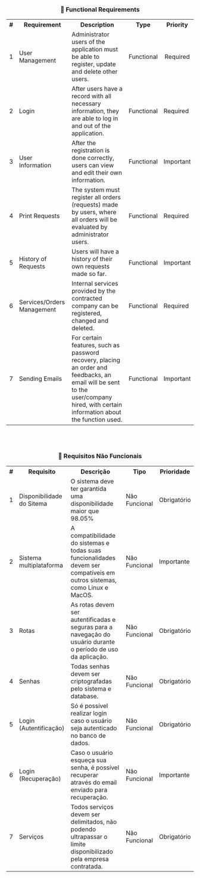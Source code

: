 <h3 align="center">📌 Functional Requirements</h3>

<table>
  <tr align="center">
    <th>#</th>
    <th>Requirement</th>
    <th>Description</th>
    <th>Type</th>
    <th>Priority</th>
  </tr>
  <tr align="center">
    <td>1</td>
    <td align="left">User Management</td>
    <td align="left">Administrator users of the application must be able to register, update and delete other users.</td>
    <td>Functional</td>
    <td>Required</td>
  </tr>
  <tr align="left">
    <td>2</td>
    <td align="left">Login</td>
    <td align="left">After users have a record with all necessary information, they are able to log in and out of the application.</td>
    <td>Functional</td>
    <td>Required</td>
  </tr>
    <td>3</td>
     <td align="left">User Information</td>
    <td align="left">After the registration is done correctly, users can view and edit their own information.</td>
    <td>Functional</td>
    <td>Important</td>
  </tr>
  </tr>
  <td>4</td>
    <td align="left">Print Requests</td>
    <td align="left">The system must register all orders (requests) made by users, where all orders will be evaluated by administrator users.</td>
    <td>Functional</td>
    <td>Required</td>
  </tr>
  </tr>
    <td>5</td>
    <td align="left">History of Requests</td>
    <td align="left">Users will have a history of their own requests made so far.</td>
    <td>Functional</td>
    <td>Important</td>
  </tr>
  </tr>
    <td>6</td>
    <td align="left">Services/Orders Management</td>
    <td align="left">Internal services provided by the contracted company can be registered, changed and deleted.</td>
    <td>Functional</td>
    <td>Required</td>
  </tr>
  </tr>
    <td>7</td>
    <td align="left">Sending Emails</td>
    <td align="left">For certain features, such as password recovery, placing an order and feedbacks, an email will be sent to the user/company hired, with certain information about the function used.</td>
    <td>Functional</td>
    <td>Important</td>
  </tr>
</table>

<br><br> <h3 align="center">📌 Requisitos Não Funcionais</h3>

<table>
  <tr align="center">
    <th>#</th>
    <th>Requisito</th>
    <th>Descrição</th>
    <th>Tipo</th>
    <th>Prioridade</th>
  </tr>
  <tr align="center">
   <tr>
    <td>1</td>
    <td align="left">Disponibilidade do Sitema</td>
    <td align="left">O sistema deve ter garantida uma disponibilidade maior que 98.05%</td>
    <td>Não Funcional</td>
    <td>Obrigatório</td>
  </tr>
   <tr>
    <td>2</td>
    <td align="left">Sistema multiplataforma</td>
    <td align="left">A compatibilidade do sistemas e todas suas funcionalidades devem ser compatíveis em outros sistemas, como Linux e MacOS.</td>
    <td>Não Funcional</td>
    <td>Importante</td>
  </tr>
  <tr>
    <td>3</td>
    <td align="left">Rotas</td>
    <td align="left">As rotas devem ser autentificadas e seguras para a navegação do usuário durante o período de uso da aplicação.</td>
   <td>Não Funcional</td>
    <td>Obrigatório</td>
  </tr>
    <tr>
    <td>4</td>
    <td align="left">Senhas</td>
    <td align="left">Todas senhas devem ser criptografadas pelo sistema e database.</td>
    <td>Não Funcional</td>
    <td>Obrigatório</td>
  </tr>
  </tr>
    <td>5</td>
    <td align="left">Login (Autentificação)</td>
    <td align="left">Só é possível realizar login caso o usuário seja autenticado no banco de dados.</td>
    <td>Não Funcional</td>
    <td>Obrigatório</td>
  </tr>
  <tr>
    <td>6</td>
    <td align="left">Login (Recuperação)</td>
    <td align="left">Caso o usuário esqueça sua senha, é possível recuperar através do email enviado para recuperação.</td>
    <td>Não Funcional</td>
    <td>Importante</td>
    </tr>
    <tr>
    <td>7</td>
    <td align="left">Serviços</td>
    <td align="left">Todos serviços devem ser delimitados, não podendo ultrapassar o limite disponibilizado pela empresa contratada.</td>
   <td>Não Funcional</td>
    <td>Obrigatório</td>
  </tr>
    <tr>
</table>

